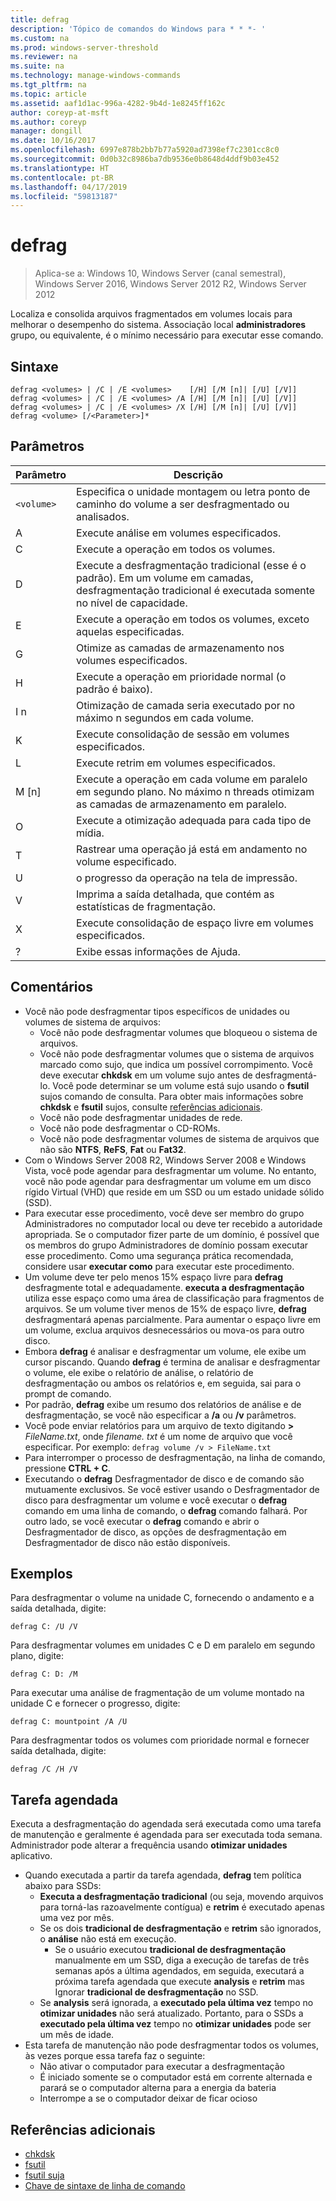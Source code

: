 ```yaml
---
title: defrag
description: 'Tópico de comandos do Windows para * * *- '
ms.custom: na
ms.prod: windows-server-threshold
ms.reviewer: na
ms.suite: na
ms.technology: manage-windows-commands
ms.tgt_pltfrm: na
ms.topic: article
ms.assetid: aaf1d1ac-996a-4282-9b4d-1e8245ff162c
author: coreyp-at-msft
ms.author: coreyp
manager: dongill
ms.date: 10/16/2017
ms.openlocfilehash: 6997e878b2bb7b77a5920ad7398ef7c2301cc8c0
ms.sourcegitcommit: 0d0b32c8986ba7db9536e0b8648d4ddf9b03e452
ms.translationtype: HT
ms.contentlocale: pt-BR
ms.lasthandoff: 04/17/2019
ms.locfileid: "59813187"
---
```

# <a name="defrag"></a>defrag

>Aplica-se a: Windows 10, Windows Server (canal semestral), Windows Server 2016, Windows Server 2012 R2, Windows Server 2012

Localiza e consolida arquivos fragmentados em volumes locais para melhorar o desempenho do sistema.
Associação local **administradores** grupo, ou equivalente, é o mínimo necessário para executar esse comando.

## <a name="syntax"></a>Sintaxe
```
defrag <volumes> | /C | /E <volumes>    [/H] [/M [n]| [/U] [/V]]
defrag <volumes> | /C | /E <volumes> /A [/H] [/M [n]| [/U] [/V]]
defrag <volumes> | /C | /E <volumes> /X [/H] [/M [n]| [/U] [/V]]
defrag <volume> [/<Parameter>]*
```
## <a name="parameters"></a>Parâmetros
|Parâmetro|Descrição|
|-------|--------|
|`<volume>`|Especifica o unidade montagem ou letra ponto de caminho do volume a ser desfragmentado ou analisados.|
|A|Execute análise em volumes especificados.|
|C|Execute a operação em todos os volumes.|
|D|Execute a desfragmentação tradicional (esse é o padrão). Em um volume em camadas, desfragmentação tradicional é executada somente no nível de capacidade.|
|E|Execute a operação em todos os volumes, exceto aquelas especificadas.|
|G|Otimize as camadas de armazenamento nos volumes especificados.|
|H|Execute a operação em prioridade normal (o padrão é baixo).|
|I n|Otimização de camada seria executado por no máximo n segundos em cada volume.|
|K|Execute consolidação de sessão em volumes especificados.|
|L|Execute retrim em volumes especificados.|
|M [n]|Execute a operação em cada volume em paralelo em segundo plano. No máximo n threads otimizam as camadas de armazenamento em paralelo.|
|O|Execute a otimização adequada para cada tipo de mídia.|
|T|Rastrear uma operação já está em andamento no volume especificado.|
|U|o progresso da operação na tela de impressão.|
|V|Imprima a saída detalhada, que contém as estatísticas de fragmentação.|
|X|Execute consolidação de espaço livre em volumes especificados.|
|?|Exibe essas informações de Ajuda.|

## <a name="remarks"></a>Comentários
-   Você não pode desfragmentar tipos específicos de unidades ou volumes de sistema de arquivos:
    -   Você não pode desfragmentar volumes que bloqueou o sistema de arquivos.
    -   Você não pode desfragmentar volumes que o sistema de arquivos marcado como sujo, que indica um possível corrompimento. Você deve executar **chkdsk** em um volume sujo antes de desfragmentá-lo. Você pode determinar se um volume está sujo usando o **fsutil** sujos comando de consulta. Para obter mais informações sobre **chkdsk** e **fsutil** sujos, consulte [referências adicionais](defrag.md#BKMK_additionalRef).
    -   Você não pode desfragmentar unidades de rede.
    -   Você não pode desfragmentar o CD-ROMs.
    -   Você não pode desfragmentar volumes de sistema de arquivos que não são **NTFS**, **ReFS**, **Fat** ou **Fat32**.
-   Com o Windows Server 2008 R2, Windows Server 2008 e Windows Vista, você pode agendar para desfragmentar um volume. No entanto, você não pode agendar para desfragmentar um volume em um disco rígido Virtual (VHD) que reside em um SSD ou um estado unidade sólido (SSD).
-   Para executar esse procedimento, você deve ser membro do grupo Administradores no computador local ou deve ter recebido a autoridade apropriada. Se o computador fizer parte de um domínio, é possível que os membros do grupo Administradores de domínio possam executar esse procedimento. Como uma segurança prática recomendada, considere usar **executar como** para executar este procedimento.
-   Um volume deve ter pelo menos 15% espaço livre para **defrag** desfragmente total e adequadamente. **executa a desfragmentação** utiliza esse espaço como uma área de classificação para fragmentos de arquivos. Se um volume tiver menos de 15% de espaço livre, **defrag** desfragmentará apenas parcialmente. Para aumentar o espaço livre em um volume, exclua arquivos desnecessários ou mova-os para outro disco.
-   Embora **defrag** é analisar e desfragmentar um volume, ele exibe um cursor piscando. Quando **defrag** é termina de analisar e desfragmentar o volume, ele exibe o relatório de análise, o relatório de desfragmentação ou ambos os relatórios e, em seguida, sai para o prompt de comando.
-   Por padrão, **defrag** exibe um resumo dos relatórios de análise e de desfragmentação, se você não especificar a **/a** ou **/v** parâmetros.
-   Você pode enviar relatórios para um arquivo de texto digitando **>** *FileName.txt*, onde *filename. txt* é um nome de arquivo que você especificar. Por exemplo: `defrag volume /v > FileName.txt`
-   Para interromper o processo de desfragmentação, na linha de comando, pressione **CTRL + C**.
-   Executando o **defrag** Desfragmentador de disco e de comando são mutuamente exclusivos. Se você estiver usando o Desfragmentador de disco para desfragmentar um volume e você executar o **defrag** comando em uma linha de comando, o **defrag** comando falhará. Por outro lado, se você executar o **defrag** comando e abrir o Desfragmentador de disco, as opções de desfragmentação em Desfragmentador de disco não estão disponíveis.

## <a name="BKMK_examples"></a>Exemplos
Para desfragmentar o volume na unidade C, fornecendo o andamento e a saída detalhada, digite:
```
defrag C: /U /V
```
Para desfragmentar volumes em unidades C e D em paralelo em segundo plano, digite:
```
defrag C: D: /M
```
Para executar uma análise de fragmentação de um volume montado na unidade C e fornecer o progresso, digite:
```
defrag C: mountpoint /A /U
```
Para desfragmentar todos os volumes com prioridade normal e fornecer saída detalhada, digite:
```
defrag /C /H /V
```

## <a name="BKMK_scheduledTask"></a>Tarefa agendada
Executa a desfragmentação do agendada será executada como uma tarefa de manutenção e geralmente é agendada para ser executada toda semana. Administrador pode alterar a frequência usando **otimizar unidades** aplicativo.
- Quando executada a partir da tarefa agendada, **defrag** tem política abaixo para SSDs:
   - **Executa a desfragmentação tradicional** (ou seja, movendo arquivos para torná-las razoavelmente contígua) e **retrim** é executado apenas uma vez por mês.
   - Se os dois **tradicional de desfragmentação** e **retrim** são ignorados, o **análise** não está em execução.
      - Se o usuário executou **tradicional de desfragmentação** manualmente em um SSD, diga a execução de tarefas de três semanas após a última agendados, em seguida, executará a próxima tarefa agendada que execute **analysis** e **retrim** mas Ignorar **tradicional de desfragmentação** no SSD.
   - Se **analysis** será ignorada, a **executado pela última vez** tempo no **otimizar unidades** não será atualizado.  Portanto, para o SSDs a **executado pela última vez** tempo no **otimizar unidades** pode ser um mês de idade.
- Esta tarefa de manutenção não pode desfragmentar todos os volumes, às vezes porque essa tarefa faz o seguinte:
   - Não ativar o computador para executar a desfragmentação
   - É iniciado somente se o computador está em corrente alternada e parará se o computador alterna para a energia da bateria
   - Interrompe a se o computador deixar de ficar ocioso

## <a name="BKMK_additionalRef"></a>Referências adicionais
-   [chkdsk](chkdsk.md)
-   [fsutil](fsutil.md)
-   [fsutil suja](fsutil-dirty.md)
-   [Chave de sintaxe de linha de comando](command-line-syntax-key.md)
